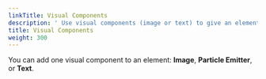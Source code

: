 ```yaml
---
linkTitle: Visual Components
description: ' Use visual components (image or text) to give an element color and texture, or text in Open 3D Engine''s UI Editor . '
title: Visual Components
weight: 300
---
```


You can add one visual component to an element: **Image**, **Particle Emitter**, or **Text**.
